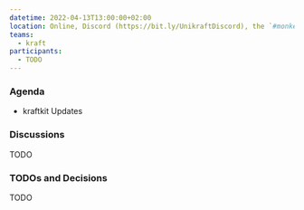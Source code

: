 ```yaml
---
datetime: 2022-04-13T13:00:00+02:00
location: Online, Discord (https://bit.ly/UnikraftDiscord), the `#monkey-business` voice channel
teams:
  - kraft
participants:
  - TODO
---
```


### Agenda

* kraftkit Updates

### Discussions

TODO

### TODOs and Decisions

TODO
